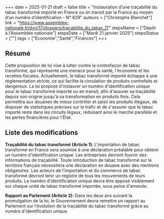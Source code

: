 +++
date = 2025-01-21
draft = false
title = "Instauration d’une traçabilité du tabac transformé importé en France ou en transit par la France au moyen d’un numéro d’identification - N° 829"
auteurs = ["Christophe Blanchet"]
link = "https://www.assemblee-nationale.fr/dyn/17/dossiers/tracabilite_du_tabac_17"
stepsName = ["Dépôt à l'Assemblée nationale"]
stepsDate = ["Mardi 21 janvier 2025"]
stepsStatus = [""]
tags = ["Économie","Santé","Finances"]
+++

## Résumé

Cette proposition de loi vise à lutter contre la contrefaçon de tabac transformé, qui représente une menace pour la santé, l'économie et les recettes fiscales. Actuellement, le tabac transformé importé échappe à une réglementation stricte, ce qui facilite la circulation de produits contrefaits et dangereux. La loi propose d'instaurer un numéro d'identification unique pour le tabac transformé importé ou en transit, afin d'assurer sa traçabilité depuis son origine jusqu'à sa transformation en produits finis. Cela permettra aux douanes de mieux contrôler et saisir les produits illégaux, de disposer de statistiques précises sur le trafic et de s'assurer que le tabac importé reste dans les circuits légaux, réduisant ainsi le marché parallèle et les pertes financières pour l'État.

## Liste des modifications

**Traçabilité du tabac transformé (Article 1)**: L'importation de tabac transformé en France sera soumise à une déclaration préalable pour obtenir un numéro d'identification unique. Les entreprises devront fournir des informations de traçabilité. Toute introduction de tabac transformé sur le territoire français nécessitera une déclaration en douane avec des mentions obligatoires. Les acteurs de l'importation et du commerce de tabac transformé devront tenir un registre de tous les mouvements de leurs produits. Le numéro d'identification unique devra être apposé visiblement sur chaque unité de tabac transformé importée, sous peine d'amende.

**Rapport au Parlement (Article 2)**: Dans les deux ans suivant la promulgation de la loi, le Gouvernement devra remettre un rapport au Parlement sur l'évolution de la traçabilité du tabac transformé grâce au numéro d'identification unique.
